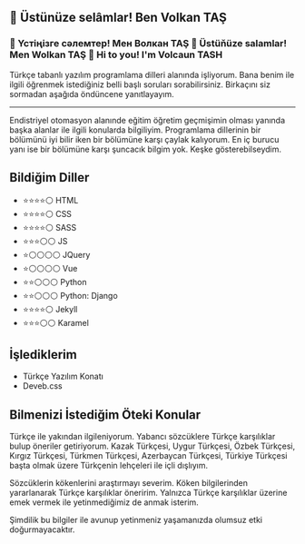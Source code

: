 ## 👋 Üstünüze selâmlar! Ben Volkan TAŞ
### 👋 Үстіңiзге сәлемтер! Мен Волкан TAŞ 👋 Üstüňüze salamlar! Men Wolkan TAŞ 👋 Hi to you! I'm Volcaun TASH

Türkçe tabanlı yazılım programlama dilleri alanında işliyorum. Bana benim ile ilgili öğrenmek istediğiniz belli başlı soruları sorabilirsiniz. Birkaçını siz sormadan aşağıda öndüncene yanıtlayayım.


---  

Endistriyel otomasyon alanınde eğitim öğretim geçmişimin olması yanında başka alanlar ile ilgili konularda bilgiliyim. Programlama dillerinin bir bölümünü iyi bilir iken bir bölümüne karşı çaylak kalıyorum. En iç burucu yanı ise bir bölümüne karşı şuncacık bilgim yok. Keşke gösterebilseydim.

## Bildiğim Diller

- ⭐⭐⭐⭐⚪ HTML  
- ⭐⭐⭐⭐⚪ CSS  
- ⭐⭐⭐⭐⚪ SASS
- ⭐⭐⭐⚪⚪ JS
- ⭐⚪⚪⚪⚪ JQuery
- ⭐⚪⚪⚪⚪ Vue  
- ⭐⭐⚪⚪⚪ Python  
- ⭐⭐⚪⚪⚪ Python: Django  
- ⭐⭐⭐⭐⚪ Jekyll  
- ⭐⭐⭐⚪⚪ Karamel  

## İşlediklerim

- Türkçe Yazılım Konatı  
- Deveb.css

## Bilmenizi İstediğim Öteki Konular

Türkçe ile yakından ilgileniyorum. Yabancı sözcüklere Türkçe karşılıklar bulup öneriler getiriyorum. Kazak Türkçesi, Uygur Türkçesi, Özbek Türkçesi, Kırgız Türkçesi, Türkmen Türkçesi, Azerbaycan Türkçesi, Türkiye Türkçesi başta olmak üzere Türkçenin lehçeleri ile içli dışlıyım. 

Sözcüklerin kökenlerini araştırmayı severim. Köken bilgilerinden yararlanarak Türkçe karşılıklar öneririm. Yalnızca Türkçe karşılıklar üzerine emek vermek ile yetinmediğimiz de anmak isterim.

Şimdilik bu bilgiler ile avunup yetinmeniz yaşamanızda olumsuz etki doğurmayacaktır.
<!--
**volkantash/volkantash** is a ✨ _special_ ✨ repository because its `README.md` (this file) appears on your GitHub profile.

Here are some ideas to get you started:

- 🔭 I’m currently working on ...
- 🌱 I’m currently learning ...
- 👯 I’m looking to collaborate on ...
- 🤔 I’m looking for help with ...
- 💬 Ask me about ...
- 📫 How to reach me: ...
- 😄 Pronouns: ...
- ⚡ Fun fact: ...
-->
